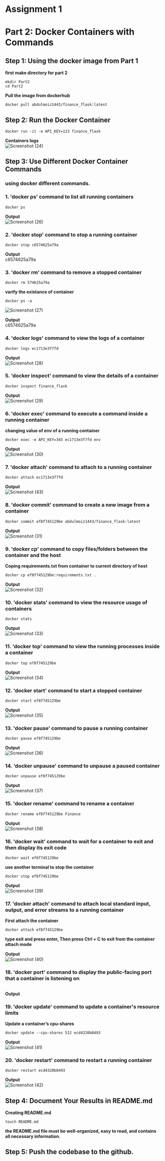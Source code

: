 # Assignment 1
# Part 2: Docker Containers with Commands
## Step 1: Using the docker image from Part 1

**first make directory for part 2**
```
mkdir Part2
cd Part2
```
**Pull the image from dockerhub**
```
docker pull abdulmoiz1443/finance_flask:latest
```
## Step 2: Run the Docker Container
```
docker run -it -e API_KEY=123 finance_flask
```
**Containers logs** <br />
![Screenshot (24)](https://user-images.githubusercontent.com/65711565/227146566-6c23938e-f68b-45fa-8cc9-ad778c1d1d0c.png)

## Step 3: Use Different Docker Container Commands
### using docker different commands.
### 1. 'docker ps' command to list all running containers
```
docker ps 
```
**Output** <br />
![Screenshot (26)](https://user-images.githubusercontent.com/65711565/227149604-a81c32cc-e3e4-42d6-991f-2a0d6a31b346.png)
### 2. 'docker stop' command to stop a running container
```
docker stop c6574625a79a
```
**Output** <br />
c6574625a79a
### 3. 'docker rm' command to remove a stopped container
```
docker rm 574625a79a
```
**varify the existance of container**
```
docker ps -a
```
![Screenshot (27)](https://user-images.githubusercontent.com/65711565/227153265-93c04320-82a5-46b5-9f96-00bf8b0fc2e8.png)

**Output**<br />
c6574625a79a

### 4. 'docker logs' command to view the logs of a container
```
docker logs ec1713e3f7fd
```
**Output** <br />
![Screenshot (28)](https://user-images.githubusercontent.com/65711565/227154974-5745b77a-cf58-4dc6-8c63-a715b94d7463.png)

### 5. 'docker inspect' command to view the details of a container
```
docker inspect finance_flask
```
**Output** <br />
![Screenshot (29)](https://user-images.githubusercontent.com/65711565/227155543-aeac09c2-7bf2-462a-b6d4-b37cec610265.png)

### 6. 'docker exec' command to execute a command inside a running container

**changing value of env of a running container**
```
docker exec -e API_KEY=345 ec1713e3f7fd env
```

**Output** <br />
![Screenshot (30)](https://user-images.githubusercontent.com/65711565/227160508-2fe1ae75-9c2b-464b-911d-13b210ffd1fa.png)

### 7. 'docker attach' command to attach to a running container
```
docker attach ec1713e3f7fd
```
**Output**<br />
![Screenshot (43)](https://user-images.githubusercontent.com/65711565/227188288-37c3f64d-0ee3-4084-b1b9-19f812463289.png)

### 8. 'docker commit' command to create a new image from a container
```
docker commit ef8f745129be abdulmoiz1443/finance_flask:latest
```
**Output** <br />
![Screenshot (31)](https://user-images.githubusercontent.com/65711565/227167395-90560368-2765-4797-bab1-1e57ffb3f460.png)

### 9. 'docker cp' command to copy files/folders between the container and the host

**Coping requirements.txt from container to current directory of host**
```
docker cp ef8f745129be:requirements.txt .
```
**Output** <br />
![Screenshot (32)](https://user-images.githubusercontent.com/65711565/227170400-a6b747cf-cab9-49db-8ec6-912b36dbea67.png)

### 10. 'docker stats' command to view the resource usage of containers

```
docker stats
```
**Output**<br />
![Screenshot (33)](https://user-images.githubusercontent.com/65711565/227171554-17b3118f-f4a8-44c6-b7c5-561f24c60201.png)

### 11. 'docker top' command to view the running processes inside a container
```
docker top ef8f745129be
```
**Output** <br />
![Screenshot (34)](https://user-images.githubusercontent.com/65711565/227172436-f99ca6e7-3b5e-4d23-918c-fdf69f72034c.png)

### 12. 'docker start' command to start a stopped container
```
docker start ef8f745129be
```
**Output** <br />
![Screenshot (35)](https://user-images.githubusercontent.com/65711565/227173704-bda52056-f993-4b3e-9579-5b5968735320.png)
### 13. 'docker pause' command to pause a running container
```
docker pause ef8f745129be
```
**Output** <br />
![Screenshot (36)](https://user-images.githubusercontent.com/65711565/227174590-f2ccdb18-78b6-42d6-8a1c-522ac79d9ea7.png)

### 14. 'docker unpause' command to unpause a paused container
```
docker unpause ef8f745129be
```
**Output** <br />
![Screenshot (37)](https://user-images.githubusercontent.com/65711565/227175123-9bddb76e-8d7d-4fac-a6c3-439b3b75e3ff.png)

### 15. 'docker rename' command to rename a container
```
docker rename ef8f745129be Finance
```
**Output** <br />
![Screenshot (38)](https://user-images.githubusercontent.com/65711565/227175841-7627dea2-3553-44a8-85ed-590c836b11f6.png)

### 16. 'docker wait' command to wait for a container to exit and then display its exit code
```
docker wait ef8f745129be
```

**use another terminal to stop the container**
```
docker stop ef8f745129be
```

**Output** <br />
![Screenshot (39)](https://user-images.githubusercontent.com/65711565/227177566-e0f400ab-f10a-4c6f-9970-5c569a8b1af4.png)

### 17. 'docker attach' command to attach local standard input, output, and error streams to a running container
**First attach the container**
```
docker attach ef8f745129be
```
**type exit and press enter, Then press Ctrl + C to exit from the container attach mode** <br />

**Output** <br />
![Screenshot (40)](https://user-images.githubusercontent.com/65711565/227180325-f2042e82-ac90-4ece-a2d4-42c8c300eb62.png)

### 18. 'docker port' command to display the public-facing port that a container is listening on
```

```
**Output** <br />

### 19. 'docker update' command to update a container's resource limits
**Update a container’s cpu-shares**
```
docker update --cpu-shares 512 ecd4320b8493
```
**Output** <br />
![Screenshot (41)](https://user-images.githubusercontent.com/65711565/227185777-b0820350-99a5-4ce1-a6ac-66928aef9a1f.png)

### 20. 'docker restart' command to restart a running container
```
docker restart ecd4320b8493
```
**Output** <br />
![Screenshot (42)](https://user-images.githubusercontent.com/65711565/227186969-e2e190c3-4e16-4e9a-ae88-73bcae7d29b1.png)
## Step 4:  Document Your Results in README.md
**Creating README.md**
```
touch README.md
```
**the README.md file must be well-organized, easy to read, and contains all necessary information.**

## Step 5: Push the codebase to the github.

